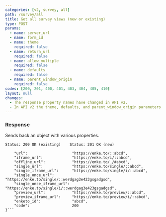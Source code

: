 ```yaml
---
categories: [v2, survey, all]
path: /survey/all
title: Get all survey views (new or existing)
type: POST
params: 
  - name: server_url 
  - name: form_id
  - name: theme
    required: false
  - name: return_url
    required: false
  - name: allow_multiple
    required: false
  - name: defaults
    required: false
  - name: parent_window_origin
    required: false
codes: [200, 201, 400, 401, 403, 404, 405, 410]
layout: null
changes: 
  - The response property names have changed in API v2.
  - In API v2 the theme, defaults, and parent_window_origin parameters were added.
---
```


### Response

Sends back an object with various properties.

```Status: 200 OK (existing)    Status: 201 OK (new)```
```{
    "url":                    "https://enke.to/::abcd",
    "iframe_url":             "https://enke.to/i/::abcd",
    "offline_url":            "https://enke.to/_/#abcd",
    "single_url":             "https://enke.to/single/::abcd",
    "single_iframe_url":      "https://enke.to/single/i/::abcd",
    "single_once_url":        "https://enke.to/single/::werdgag3e423gsgadgsd",
    "single_once_iframe_url": "https://enke.to/single/i/::werdgag3e423gsgadgsd",
    "preview_url":            "https://enke.to/preview/::abcd",
    "preview_iframe_url":     "https://enke.to/preview/i/::abcd",
    "enketo_id":              "abcd",
    "code":                   200
}```
